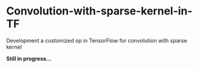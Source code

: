 # Convolution-with-sparse-kernel-in-TF
Development a customized op in TensorFlow for convolution with sparse kernel

**Still in progress...**
